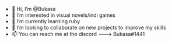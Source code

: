 - 👋 Hi, I’m @Bukasa
- 👀 I’m interested in visual novels/indi games
- 🌱 I’m currently learning ruby
- 💞️ I’m looking to collaborate on new projects to improve my skills
- 📫 You can reach me at the discord ---> Bukasa#1441

<!---
Bukasa/Bukasa is a ✨ special ✨ repository because its `README.md` (this file) appears on your GitHub profile.
You can click the Preview link to take a look at your changes.
--->
